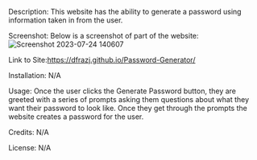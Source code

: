 Description: This website has the ability to generate a password using information taken in from the user.

Screenshot: Below is a screenshot of part of the website:![Screenshot 2023-07-24 140607](https://github.com/dfrazj/Password-Generator/assets/136766276/885c069a-4809-4af0-8ef8-8674daeea288)



Link to Site:https://dfrazj.github.io/Password-Generator/

Installation: N/A

Usage: Once the user clicks the Generate Password button, they are greeted with a series of prompts asking them questions about what they want their password to look like. 
Once they get through the prompts the website creates a password for the user.

Credits: N/A

License: N/A
